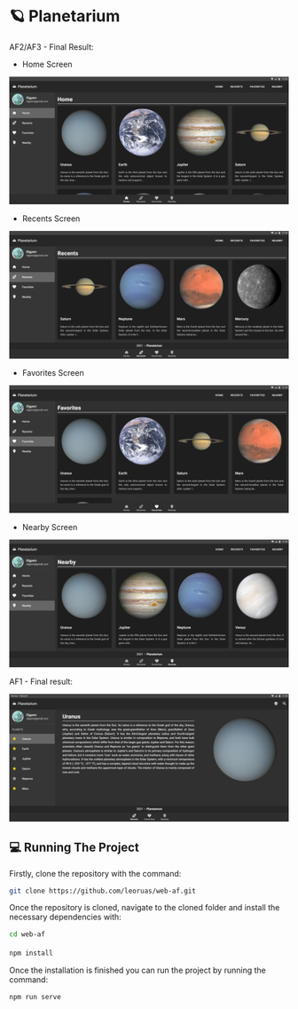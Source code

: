# 🪐 Planetarium
AF2/AF3 - Final Result:

- Home Screen
<p align="center">
<img src="./src/assets/AF2/Home.png">
</p>

- Recents Screen
<p align="center">
<img src="./src/assets/AF2/Recents.png">
</p>

- Favorites Screen
<p align="center">
<img src="./src/assets/AF2/Favorites.png">
</p>

- Nearby Screen
<p align="center">
<img src="./src/assets/AF2/Nearby.png">
</p>


AF1 - Final result:
<p align="center">
<img src="./src/assets/AF1/FinalResult.png">
</p>

## 💻 Running The Project
Firstly, clone the repository with the command:
```bash
git clone https://github.com/leoruas/web-af.git
```

Once the repository is cloned, navigate to the cloned folder and install the necessary dependencies with:
```bash
cd web-af

npm install
``` 

Once the installation is finished you can run the project by running the command:
```bash
npm run serve
```